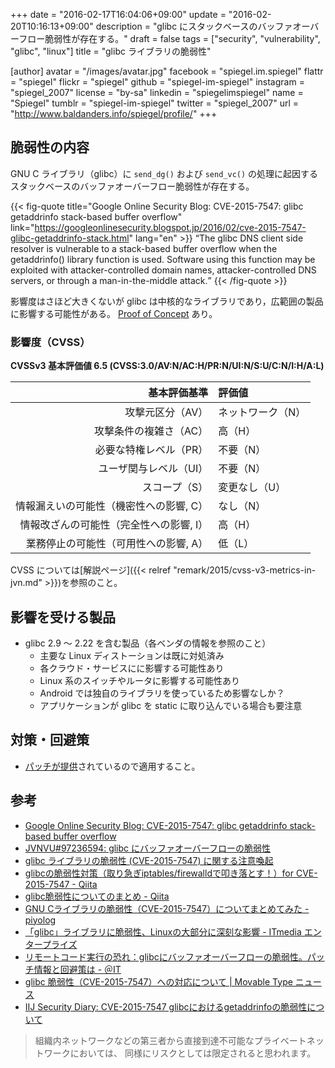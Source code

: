 +++
date = "2016-02-17T16:04:06+09:00"
update = "2016-02-20T10:16:13+09:00"
description = "glibc にスタックベースのバッファオーバーフロー脆弱性が存在する。"
draft = false
tags = ["security", "vulnerability", "glibc", "linux"]
title = "glibc ライブラリの脆弱性"

[author]
  avatar = "/images/avatar.jpg"
  facebook = "spiegel.im.spiegel"
  flattr = "spiegel"
  flickr = "spiegel"
  github = "spiegel-im-spiegel"
  instagram = "spiegel_2007"
  license = "by-sa"
  linkedin = "spiegelimspiegel"
  name = "Spiegel"
  tumblr = "spiegel-im-spiegel"
  twitter = "spiegel_2007"
  url = "http://www.baldanders.info/spiegel/profile/"
+++

## 脆弱性の内容

 GNU C ライブラリ（glibc）に `send_dg()` および `send_vc()` の処理に起因するスタックベースのバッファオーバーフロー脆弱性が存在する。

{{< fig-quote title="Google Online Security Blog: CVE-2015-7547: glibc getaddrinfo stack-based buffer overflow" link="https://googleonlinesecurity.blogspot.jp/2016/02/cve-2015-7547-glibc-getaddrinfo-stack.html" lang="en" >}}
<q>The glibc DNS client side resolver is vulnerable to a stack-based buffer overflow when the getaddrinfo() library function is used. Software using this function may be exploited with attacker-controlled domain names, attacker-controlled DNS servers, or through a man-in-the-middle attack.</q>
{{< /fig-quote >}}

影響度はさほど大きくないが glibc は中核的なライブラリであり，広範囲の製品に影響する可能性がある。
[Proof of Concept](https://github.com/fjserna/CVE-2015-7547) あり。

### 影響度（CVSS）

**CVSSv3 基本評価値 6.5 (CVSS:3.0/AV:N/AC:H/PR:N/UI:N/S:U/C:N/I:H/A:L)**

| 基本評価基準                            | 評価値            |
|----------------------------------------:|:------------------|
| 攻撃元区分（AV）                        | ネットワーク（N） |
| 攻撃条件の複雑さ（AC）                  | 高（H）           |
| 必要な特権レベル（PR）                  | 不要（N）         |
| ユーザ関与レベル（UI）                  | 不要（N）         |
| スコープ（S）                           | 変更なし（U）     |
| 情報漏えいの可能性（機密性への影響, C） | なし（N）         |
| 情報改ざんの可能性（完全性への影響, I） | 高（H）           |
| 業務停止の可能性（可用性への影響, A）   | 低（L）           |

CVSS については[解説ページ]({{< relref "remark/2015/cvss-v3-metrics-in-jvn.md" >}})を参照のこと。

## 影響を受ける製品

- glibc 2.9 ～ 2.22 を含む製品（各ベンダの情報を参照のこと）
    - 主要な Linux ディストーションは既に対処済み
    - 各クラウド・サービスにに影響する可能性あり
    - Linux 系のスイッチやルータに影響する可能性あり
    - Android では独自のライブラリを使っているため影響なしか？
    - アプリケーションが glibc を static に取り込んでいる場合も要注意

## 対策・回避策

- [パッチが提供](https://sourceware.org/ml/libc-alpha/2016-02/msg00416.html)されているので適用すること。

## 参考

- [Google Online Security Blog: CVE-2015-7547: glibc getaddrinfo stack-based buffer overflow](https://googleonlinesecurity.blogspot.jp/2016/02/cve-2015-7547-glibc-getaddrinfo-stack.html)
- [JVNVU#97236594: glibc にバッファオーバーフローの脆弱性](http://jvn.jp/vu/JVNVU97236594/)
- [glibc ライブラリの脆弱性 (CVE-2015-7547) に関する注意喚起](https://www.jpcert.or.jp/at/2016/at160009.html)
- [glibcの脆弱性対策（取り急ぎiptables/firewalldで叩き落とす！）for CVE-2015-7547 - Qiita](http://qiita.com/kawaz/items/1b07429b28851f997dba)
- [glibc脆弱性についてのまとめ - Qiita](http://qiita.com/kkyouhei/items/b42f38192b546839b19a)
- [GNU Cライブラリの脆弱性（CVE-2015-7547）についてまとめてみた - piyolog](http://d.hatena.ne.jp/Kango/20160217/1455725647)
- [「glibc」ライブラリに脆弱性、Linuxの大部分に深刻な影響 - ITmedia エンタープライズ](http://www.itmedia.co.jp/enterprise/articles/1602/17/news065.html)
- [リモートコード実行の恐れ：glibcにバッファオーバーフローの脆弱性。パッチ情報と回避策は - ＠IT](http://www.atmarkit.co.jp/ait/articles/1602/17/news140.html)
- [glibc 脆弱性（CVE-2015-7547）への対応について | Movable Type ニュース](http://www.sixapart.jp/movabletype/news/2016/02/18-1100.html)
- [IIJ Security Diary: CVE-2015-7547 glibcにおけるgetaddrinfoの脆弱性について](https://sect.iij.ad.jp/d/2016/02/197129.html)

> 組織内ネットワークなどの第三者から直接到達不可能なプライベートネットワークにおいては、 同様にリスクとしては限定されると思われます。
